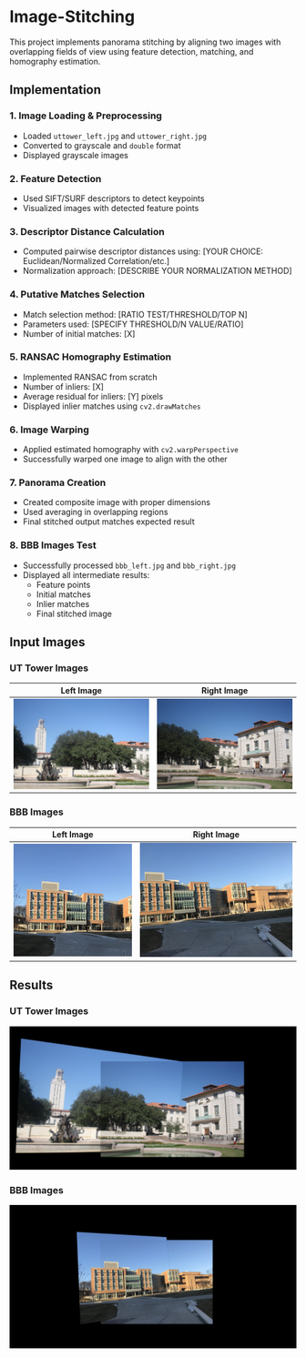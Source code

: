 # Image-Stitching

This project implements panorama stitching by aligning two images with overlapping fields of view using feature detection, matching, and homography estimation.

## Implementation

### 1. Image Loading & Preprocessing
- Loaded `uttower_left.jpg` and `uttower_right.jpg`
- Converted to grayscale and `double` format
- Displayed grayscale images

### 2. Feature Detection
- Used SIFT/SURF descriptors to detect keypoints
- Visualized images with detected feature points

### 3. Descriptor Distance Calculation
- Computed pairwise descriptor distances using: [YOUR CHOICE: Euclidean/Normalized Correlation/etc.]
- Normalization approach: [DESCRIBE YOUR NORMALIZATION METHOD]

### 4. Putative Matches Selection
- Match selection method: [RATIO TEST/THRESHOLD/TOP N]
- Parameters used: [SPECIFY THRESHOLD/N VALUE/RATIO]
- Number of initial matches: [X]

### 5. RANSAC Homography Estimation
- Implemented RANSAC from scratch
- Number of inliers: [X]
- Average residual for inliers: [Y] pixels
- Displayed inlier matches using `cv2.drawMatches`

### 6. Image Warping
- Applied estimated homography with `cv2.warpPerspective`
- Successfully warped one image to align with the other

### 7. Panorama Creation
- Created composite image with proper dimensions
- Used averaging in overlapping regions
- Final stitched output matches expected result

### 8. BBB Images Test
- Successfully processed `bbb_left.jpg` and `bbb_right.jpg`
- Displayed all intermediate results:
  - Feature points
  - Initial matches
  - Inlier matches
  - Final stitched image

## Input Images

### UT Tower Images
| Left Image | Right Image |
|------------|-------------|
| ![UT Tower Left](./data/uttower_left.jpg) | ![UT Tower Right](./data/uttower_right.jpg) |

### BBB Images
| Left Image | Right Image |
|------------|-------------|
| ![BBB Left](./data/bbb_left.jpg) | ![BBB Right](./data/bbb_right.jpg) |

## Results

### UT Tower Images
![UT Tower Stitched Result](./results/uttower_composite.png)

### BBB Images
![BBB Stitched Result](./results/bbb_composite.png)